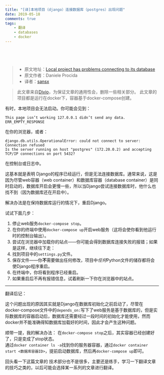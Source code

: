 ```yaml
---
title: "[译]本地项目（django）连接数据库（postgres）出现问题"  
date: 2019-05-18
comments: true  
tags: 
	- 翻译
	- databases 
	- docker
---
```

&nbsp;  
---

> * 原文地址：[Local project has problems connecting to its database](http://support.divio.com/local-development/troubleshooting/local-project-has-problems-connecting-to-its-database)
> *  原文作者：Daniele Procida
> * 译者：[sansx](https://github.com/sansx)

> 此文章来自[Divio](https://www.divio.com/)，为保证文章的通用性会，删除一些相关部分。
> 此文章的项目都是运行在docker下，容器基于docker-compose创建。

<!-- more -->

有时，本地项目会无法启动。你可能会见到：
```
This page isn’t working 127.0.0.1 didn’t send any data.
ERR_EMPTY_RESPONSE
```
在你的浏览器，或者：
```
django.db.utils.OperationalError: could not connect to server: Connection refused
Is the server running on host "postgres" (172.20.0.2) and accepting TCP/IP connections on port 5432?
```
在控制台或日志中。  

这基本就是表明 Django的程序已经运行，但是无法连接数据库。通常来说，这是因为尽管web容器（web container）和数据库容器（database container）是同时启动的，数据库开启会更慢一些，所以当Django尝试连接数据库时，他什么也找不到（因为数据库还在开启中）。  

解决办法是在保持数据库运行的情况下，重启Django。  

试试下面几步：
1. 停止web服务`docker-compose stop`。
2. 在你的终端中使用`docker-compose up`开启web服务（这将会使你看到他运行时的控制台输出）。
3. 尝试在浏览器中加载你的站点——你可能会得到数据库连接失败的报错；如果是这样，继续往下走：
4. 找到项目中的`settings.py`文件。
5. 保存文件——你**不**需要做出任何修改，项目中*任何*Python文件的储存都将会使Django程序重启。
6. 在终端中，你将看到程序已经重启。
7. 如果重启后不再有报错信息，试着刷新一下你在浏览器中的站点。

---

翻译后记：

这个问题出现的原因其实就是Django在数据库初始化之前启动了，尽管在docker-compose文件中的`depends_on:`写下了web服务是基于数据库的，但是实际数据库的容器启动后，数据库还需要经过一段时间的初始化才能使用，然而docker并不能准确得知数据库加载好的时间，因此才会产生这种问题。  

顺带一提，我的解决办法：
在`docker-compose stop`之后，其实容器已经创建好了，只是变成了stop状态。  
通过`docker container ls -a`找到你的服务器容器，通过`docker container start <数据库容器ID>`，提前启动数据库，然后再`docker-compose up`即可。

回头看一下这篇文章的 技术部分也不是很多，主要还是练手，学习一下翻译文章的技巧之类的，以后可能会选择某一系列的文章进行翻译。





